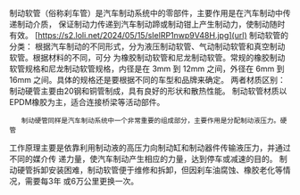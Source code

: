 制动软管（俗称刹车管）是汽车制动系统中的零部件，主要作用是在汽车制动中传递制动介质，
保证制动力传递到汽车制动蹄或制动钳上产生制动力，使制动随时有效。
[https://s2.loli.net/2024/05/15/sIelRP1nwp9V48H.jpg](url)
       制动软管的分类：
根据汽车制动的不同形式，分为液压制动软管、气动制动软管和真空制动软管。根据材料的不同，可分
为橡胶制动软管和尼龙制动软管。常规的橡胶制动软管规格和尼龙制动软管规格，内径是在 3mm 到 
12mm 之间，外径在 6mm 到 16mm 之间。具体的规格还是要根据不同的车型和品牌来确定。
      两者材质区别：
制动硬管主要由20钢和铜管制成，具有良好的形状和散热性能。
制动软管材质以EPDM橡胶为主，适合连接桥梁等活动部件。
       
       制动硬管同样是汽车制动系统中一个非常重要的组成部分，主要作用是分配制动液压力。硬管
工作原理主要是依靠利用制动液的高压力向制动缸和制动器件传输液压力，并通过不同的媒介传
递力量，使汽车制动产生相应的力量，达到停车或减速的目的。
       制动硬管拆卸安装困难，制动软管便于维修和拆卸，但因刹车油腐蚀、橡胶老化等情况，需要每3年
或6万公里更换一次。